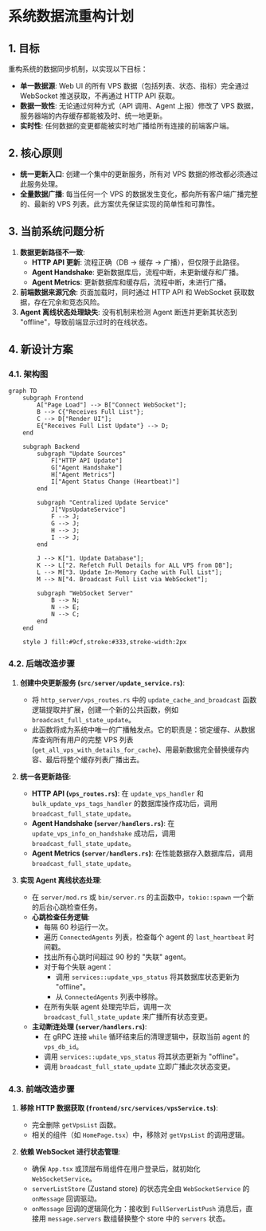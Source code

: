 # 系统数据流重构计划

## 1. 目标

重构系统的数据同步机制，以实现以下目标：

- **单一数据源**: Web UI 的所有 VPS 数据（包括列表、状态、指标）完全通过 WebSocket 推送获取，不再通过 HTTP API 获取。
- **数据一致性**: 无论通过何种方式（API 调用、Agent 上报）修改了 VPS 数据，服务器端的内存缓存都能被及时、统一地更新。
- **实时性**: 任何数据的变更都能被实时地广播给所有连接的前端客户端。

## 2. 核心原则

- **统一更新入口**: 创建一个集中的更新服务，所有对 VPS 数据的修改都必须通过此服务处理。
- **全量数据广播**: 每当任何一个 VPS 的数据发生变化，都向所有客户端广播完整的、最新的 VPS 列表。此方案优先保证实现的简单性和可靠性。

## 3. 当前系统问题分析

1.  **数据更新路径不一致**:
    - **HTTP API 更新**: 流程正确（DB -> 缓存 -> 广播），但仅限于此路径。
    - **Agent Handshake**: 更新数据库后，流程中断，未更新缓存和广播。
    - **Agent Metrics**: 更新数据库和缓存后，流程中断，未进行广播。
2.  **前端数据来源冗余**: 页面加载时，同时通过 HTTP API 和 WebSocket 获取数据，存在冗余和竞态风险。
3.  **Agent 离线状态处理缺失**: 没有机制来检测 Agent 断连并更新其状态到 "offline"，导致前端显示过时的在线状态。

## 4. 新设计方案

### 4.1. 架构图

```mermaid
graph TD
    subgraph Frontend
        A["Page Load"] --> B["Connect WebSocket"];
        B --> C{"Receives Full List"};
        C --> D["Render UI"];
        E{"Receives Full List Update"} --> D;
    end

    subgraph Backend
        subgraph "Update Sources"
            F["HTTP API Update"]
            G["Agent Handshake"]
            H["Agent Metrics"]
            I["Agent Status Change (Heartbeat)"]
        end

        subgraph "Centralized Update Service"
            J["VpsUpdateService"]
            F --> J;
            G --> J;
            H --> J;
            I --> J;
        end

        J --> K["1. Update Database"];
        K --> L["2. Refetch Full Details for ALL VPS from DB"];
        L --> M["3. Update In-Memory Cache with Full List"];
        M --> N["4. Broadcast Full List via WebSocket"];

        subgraph "WebSocket Server"
            B --> N;
            N --> E;
            N --> C;
        end
    end

    style J fill:#9cf,stroke:#333,stroke-width:2px
```

### 4.2. 后端改造步骤

1.  **创建中央更新服务 (`src/server/update_service.rs`)**:
    - 将 `http_server/vps_routes.rs` 中的 `update_cache_and_broadcast` 函数逻辑提取并扩展，创建一个新的公共函数，例如 `broadcast_full_state_update`。
    - 此函数将成为系统中唯一的广播触发点。它的职责是：锁定缓存、从数据库查询所有用户的完整 VPS 列表 (`get_all_vps_with_details_for_cache`)、用最新数据完全替换缓存内容、最后将整个缓存列表广播出去。

2.  **统一各更新路径**:
    - **HTTP API (`vps_routes.rs`)**: 在 `update_vps_handler` 和 `bulk_update_vps_tags_handler` 的数据库操作成功后，调用 `broadcast_full_state_update`。
    - **Agent Handshake (`server/handlers.rs`)**: 在 `update_vps_info_on_handshake` 成功后，调用 `broadcast_full_state_update`。
    - **Agent Metrics (`server/handlers.rs`)**: 在性能数据存入数据库后，调用 `broadcast_full_state_update`。

3.  **实现 Agent 离线状态处理**:
    - 在 `server/mod.rs` 或 `bin/server.rs` 的主函数中，`tokio::spawn` 一个新的后台心跳检查任务。
    - **心跳检查任务逻辑**:
        - 每隔 60 秒运行一次。
        - 遍历 `ConnectedAgents` 列表，检查每个 agent 的 `last_heartbeat` 时间戳。
        - 找出所有心跳时间超过 90 秒的 "失联" agent。
        - 对于每个失联 agent：
            - 调用 `services::update_vps_status` 将其数据库状态更新为 "offline"。
            - 从 `ConnectedAgents` 列表中移除。
        - 在所有失联 agent 处理完毕后，调用一次 `broadcast_full_state_update` 来广播所有状态变更。
    - **主动断连处理 (`server/handlers.rs`)**:
        - 在 gRPC 连接 `while` 循环结束后的清理逻辑中，获取当前 agent 的 `vps_db_id`。
        - 调用 `services::update_vps_status` 将其状态更新为 "offline"。
        - 调用 `broadcast_full_state_update` 立即广播此次状态变更。

### 4.3. 前端改造步骤

1.  **移除 HTTP 数据获取 (`frontend/src/services/vpsService.ts`)**:
    - 完全删除 `getVpsList` 函数。
    - 相关的组件（如 `HomePage.tsx`）中，移除对 `getVpsList` 的调用逻辑。

2.  **依赖 WebSocket 进行状态管理**:
    - 确保 `App.tsx` 或顶层布局组件在用户登录后，就初始化 `WebSocketService`。
    - `serverListStore` (Zustand store) 的状态完全由 `WebSocketService` 的 `onMessage` 回调驱动。
    - `onMessage` 回调的逻辑简化为：接收到 `FullServerListPush` 消息后，直接用 `message.servers` 数组替换整个 store 中的 `servers` 状态。